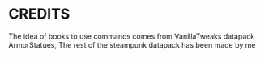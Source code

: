 # CREDITS

The idea of books to use commands comes from VanillaTweaks datapack ArmorStatues,
The rest of the steampunk datapack has been made by me
